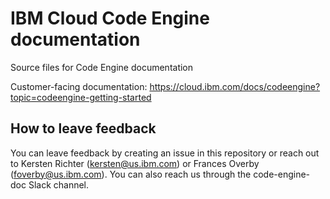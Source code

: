 # IBM Cloud Code Engine documentation

Source files for Code Engine documentation



Customer-facing documentation: https://cloud.ibm.com/docs/codeengine?topic=codeengine-getting-started

## How to leave feedback

You can leave feedback by creating an issue in this repository or reach out to Kersten Richter (kersten@us.ibm.com) or Frances Overby (foverby@us.ibm.com). You can also reach us through the code-engine-doc Slack channel.





